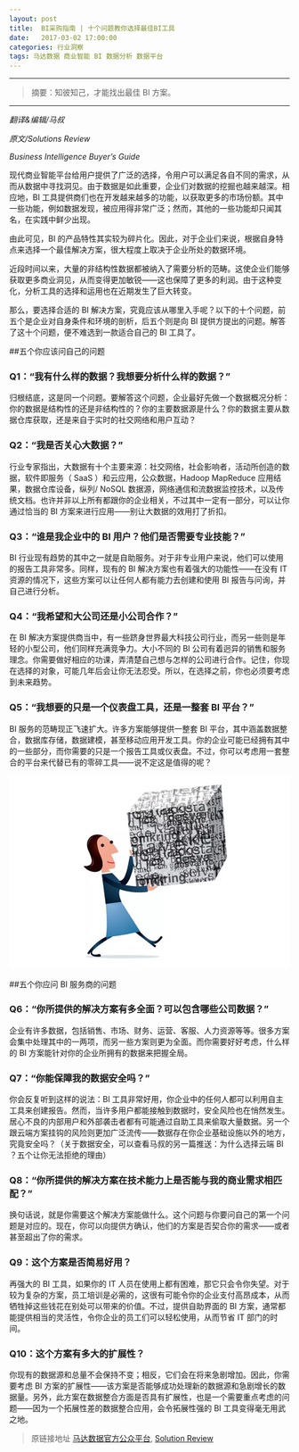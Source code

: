 ```yaml
---
layout: post
title:  BI采购指南 | 十个问题教你选择最佳BI工具
date:   2017-03-02 17:00:00
categories: 行业洞察
tags: 马达数据 商业智能 BI 数据分析 数据平台
---
```


---------
>摘要：知彼知己，才能找出最佳 BI 方案。
--------

*翻译&编辑/马叔*

*原文/Solutions Review*

*Business Intelligence Buyer’s Guide*


现代商业智能平台给用户提供了广泛的选择，令用户可以满足各自不同的需求，从而从数据中寻找洞见。由于数据是如此重要，企业们对数据的挖掘也越来越深。相应地，BI 工具提供商们也在开发越来越多的功能，以获取更多的市场份额。其中一些功能，例如数据发现，被应用得非常广泛；然而，其他的一些功能却只闻其名，在实践中鲜少出现。


由此可见，BI 的产品特性其实较为碎片化。因此，对于企业们来说，根据自身特点来选择一个最佳解决方案，很大程度上取决于企业所处的数据环境。


近段时间以来，大量的非结构性数据都被纳入了需要分析的范畴。这使企业们能够获取更多商业洞见，从而变得更加敏锐——这也保障了更多的利润。由于这种变化，分析工具的选择和运用也在近期发生了巨大转变。


那么，要选择合适的 BI 解决方案，究竟应该从哪里入手呢？以下的十个问题，前五个是企业对自身条件和环境的剖析，后五个则是向 BI 提供方提出的问题。解答了这十个问题，便不难选到一款适合自己的 BI 工具了。



##五个你应该问自己的问题


### Q1：“我有什么样的数据？我想要分析什么样的数据？”


归根结底，这是同一个问题。要解答这个问题，企业最好先做一个数据概况分析：你的数据是结构性的还是非结构性的？你的主要数据源是什么？你的数据主要从数据仓库获取，还是来自于实时的社交网络和用户互动？


### Q2：“我是否关心大数据？”

行业专家指出，大数据有十个主要来源：社交网络，社会影响者，活动所创造的数据，软件即服务（ SaaS ）和云应用，公众数据，Hadoop MapReduce 应用结果，数据仓库设备，纵列/ NoSQL 数据源，网络通信和流数据监控技术，以及传统文档。也许并非以上所有都跟你的企业相关，不过其中一定有一部分，可以让你通过恰当的 BI 方案来进行应用——别让大数据的效用打了折扣。


### Q3：“谁是我企业中的 BI 用户？他们是否需要专业技能？”


BI 行业现有趋势的其中之一就是自助服务。对于非专业用户来说，他们可以使用的报告工具非常多。同样，现有的 BI 解决方案也有着强大的功能性——在没有 IT 资源的情况下，这些方案可以让任何人都有能力去创建和使用 BI 报告与问询，并自己进行分析。


### Q4：“我希望和大公司还是小公司合作？”


在 BI 解决方案提供商当中，有一些跻身世界最大科技公司行业，而另一些则是年轻的小型公司，他们同样充满竞争力。大小不同的 BI 公司有着迥异的销售和服务理念。你需要做好相应的功课，弄清楚自己想与怎样的公司进行合作。记住，你现在选择的对象，可能几年后会让你无法忍受。所以，在选择之前，你也必须要考虑到未来趋势。


### Q5：“我想要的只是一个仪表盘工具，还是一整套 BI 平台？”


BI 服务的范畴现正飞速扩大。许多方案能够提供一整套 BI 平台，其中涵盖数据整合，数据库存储，数据建模，甚至移动应用开发工具。你的企业可能已经拥有其中的一些部分，而你需要的只是一个报告工具或仪表盘。不过，你可以考虑用一套整合的平台来代替已有的零碎工具——说不定这是值得的呢？



![alt text](/images/2017/3/2/2.png)



##五个你应问 BI 服务商的问题


### Q6：“你所提供的解决方案有多全面？可以包含哪些公司数据？”


企业有许多数据，包括销售、市场、财务、运营、客服、人力资源等等。很多方案会集中处理其中的一两项，而另一些方案则更为全面。而你需要好好考虑，什么样的 BI 方案能针对你的企业所拥有的数据来把握全局。


### Q7：“你能保障我的数据安全吗？”


你会反复听到这样的说法：BI 工具非常好用，你企业中的任何人都可以利用自主工具来创建报告。然而，当许多用户都能接触到数据时，安全风险也在悄然发生。居心不良的内部用户和外部袭击者都有可能通过自助工具来偷取大量数据。另一个跟云端方案挂钩的风险则更加广泛流传——数据存在你企业基础设施以外的地方，究竟安全吗？（关于数据安全，可以查看马叔的另一篇推送：为什么选择云端 BI ？五个让你无法拒绝的理由）


### Q8：“你所提供的解决方案在技术能力上是否能与我的商业需求相匹配？”


换句话说，就是你需要这个解决方案能做什么。这个问题与你要问自己的第一个问题是对应的。现在，你可以向提供方确认，他们的方案是否契合你的需求——或者甚至超出了你的需求。


### Q9：这个方案是否简易好用？


再强大的 BI 工具，如果你的 IT 人员在使用上都有困难，那它只会令你失望。对于较为复杂的方案，员工培训是必需的，这很有可能令你的企业支付高昂成本，从而牺牲掉这些钱花在别处可以带来的价值。不过，提供自助界面的 BI 方案，通常都能提供相当的灵活性，令你企业的员工们可以轻松使用，从而节省 IT 部门的时间。


### Q10：这个方案有多大的扩展性？


你现有的数据源和总量不会保持不变；相反，它们会在将来急剧增加。因此，你需要考虑 BI 方案的扩展性——该方案是否能够成功处理新的数据源和急剧增长的数据量。另外，此方案在数据整合方面是否具有扩展性，也是一个需要重点考虑的问题——因为一个拓展性差的数据整合应用，会令拓展性强的 BI 工具变得毫无用武之地。



> 原链接地址 [马达数据官方公众平台](https://mp.weixin.qq.com/s?__biz=MzIyOTEwMDA1Mw==&mid=2650453251&idx=1&sn=895280a5b1f2084208f59cda2c77b1c1&key=6dff9cc562b5e5b3a2219dcf5a87beb0ac367912d2d6230250a5f2f1cf9eff08cbd26eeb1b28a2db58ddcfb69ef42bf5fba0bb857a7964954d84c8c748c47f2569a17224ca06953b89765d310f266e2a&ascene=0&uin=MTgyMDI1MzUwMA%3D%3D&devicetype=iMac+MacBook9%2C1+OSX+OSX+10.12.1+build(16B2555)&version=12000510&nettype=WIFI&fontScale=100&pass_ticket=w%2F77nUh%2FHNecxOn1YITjsV73wA33lRyXO1QxvPs6zb5E%2BCwFkT0S%2FicP38YqOWyp), [Solution Review](https://solutionsreview.com/business-intelligence/get-a-free-business-intelligence-software-buyers-guide/)